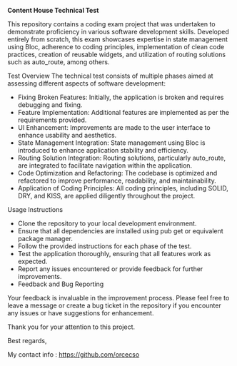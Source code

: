 **Content House Technical Test**

This repository contains a coding exam project that was undertaken to demonstrate proficiency in various software development skills. Developed entirely from scratch, this exam showcases expertise in state management using Bloc, adherence to coding principles, implementation of clean code practices, creation of reusable widgets, and utilization of routing solutions such as auto_route, among others.

Test Overview
The technical test consists of multiple phases aimed at assessing different aspects of software development:

- Fixing Broken Features: Initially, the application is broken and requires debugging and fixing.
- Feature Implementation: Additional features are implemented as per the requirements provided.
- UI Enhancement: Improvements are made to the user interface to enhance usability and aesthetics.
- State Management Integration: State management using Bloc is introduced to enhance application stability and efficiency.
- Routing Solution Integration: Routing solutions, particularly auto_route, are integrated to facilitate navigation within the application.
- Code Optimization and Refactoring: The codebase is optimized and refactored to improve performance, readability, and maintainability.
- Application of Coding Principles: All coding principles, including SOLID, DRY, and KISS, are applied diligently throughout the project.

Usage Instructions
- Clone the repository to your local development environment.
- Ensure that all dependencies are installed using pub get or equivalent package manager.
- Follow the provided instructions for each phase of the test.
- Test the application thoroughly, ensuring that all features work as expected.
- Report any issues encountered or provide feedback for further improvements.
- Feedback and Bug Reporting
  
Your feedback is invaluable in the improvement process. Please feel free to leave a message or create a bug ticket in the repository if you encounter any issues or have suggestions for enhancement.

Thank you for your attention to this project.

Best regards,

My contact info : https://github.com/orcecso
